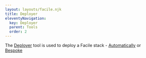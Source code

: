 ```yaml
---
layout: layouts/facile.njk
title: Deployer
eleventyNavigation:
  key: Deployer
  parent: Tools
  order: 2
---
```


The [Deployer](https://facile.pingidentity.cloud) tool is used to deploy a Facile stack - [Automatically](/deployment/auto) or [Bespoke](/deployment/bespoke)